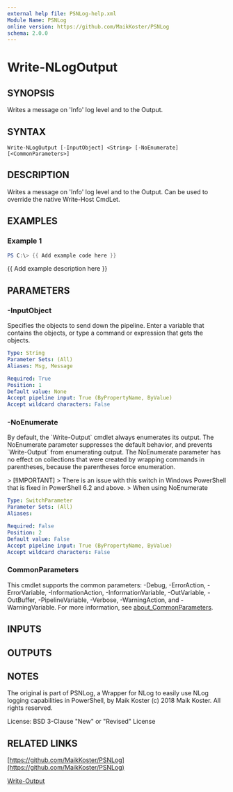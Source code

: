 ```yaml
---
external help file: PSNLog-help.xml
Module Name: PSNLog
online version: https://github.com/MaikKoster/PSNLog
schema: 2.0.0
---
```


# Write-NLogOutput

## SYNOPSIS
Writes a message on 'Info' log level and to the Output.

## SYNTAX

```
Write-NLogOutput [-InputObject] <String> [-NoEnumerate] [<CommonParameters>]
```

## DESCRIPTION
Writes a message on 'Info' log level and to the Output.
Can be used to override the native Write-Host CmdLet.

## EXAMPLES

### Example 1
```powershell
PS C:\> {{ Add example code here }}
```

{{ Add example description here }}

## PARAMETERS

### -InputObject
Specifies the objects to send down the pipeline.
Enter a variable that contains the objects, or type a command or expression that gets the objects.

```yaml
Type: String
Parameter Sets: (All)
Aliases: Msg, Message

Required: True
Position: 1
Default value: None
Accept pipeline input: True (ByPropertyName, ByValue)
Accept wildcard characters: False
```

### -NoEnumerate
By default, the \`Write-Output\` cmdlet always enumerates its output.
The NoEnumerate parameter suppresses the default behavior, and prevents \`Write-Output\` from enumerating output.
The NoEnumerate parameter has no effect on collections that were created by wrapping commands in parentheses, because the parentheses force enumeration.

\> \[!IMPORTANT\] \> There is an issue with this switch in Windows PowerShell that is fixed in PowerShell 6.2 and above.
\> When using NoEnumerate

```yaml
Type: SwitchParameter
Parameter Sets: (All)
Aliases:

Required: False
Position: 2
Default value: False
Accept pipeline input: True (ByPropertyName, ByValue)
Accept wildcard characters: False
```

### CommonParameters
This cmdlet supports the common parameters: -Debug, -ErrorAction, -ErrorVariable, -InformationAction, -InformationVariable, -OutVariable, -OutBuffer, -PipelineVariable, -Verbose, -WarningAction, and -WarningVariable. For more information, see [about_CommonParameters](http://go.microsoft.com/fwlink/?LinkID=113216).

## INPUTS

## OUTPUTS

## NOTES
The original is part of PSNLog, a Wrapper for NLog to easily use NLog logging capabilities in PowerShell, by Maik Koster
(c) 2018 Maik Koster.
All rights reserved.

License: BSD 3-Clause "New" or "Revised" License

## RELATED LINKS

[https://github.com/MaikKoster/PSNLog](https://github.com/MaikKoster/PSNLog)

[Write-Output]()

